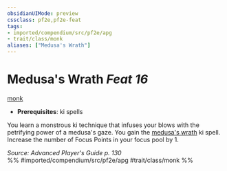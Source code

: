 ```yaml
---
obsidianUIMode: preview
cssclass: pf2e,pf2e-feat
tags:
- imported/compendium/src/pf2e/apg
- trait/class/monk
aliases: ["Medusa's Wrath"]
---
```

# Medusa's Wrath  *Feat 16*  
[monk](rules/traits/monk.md)  

- **Prerequisites**: ki spells

You learn a monstrous ki technique that infuses your blows with the petrifying power of a medusa's gaze. You gain the [medusa's wrath](../spells/medusas-wrath-apg.md) ki spell. Increase the number of Focus Points in your focus pool by 1.

*Source: Advanced Player's Guide p. 130*  
%% #imported/compendium/src/pf2e/apg #trait/class/monk %%
